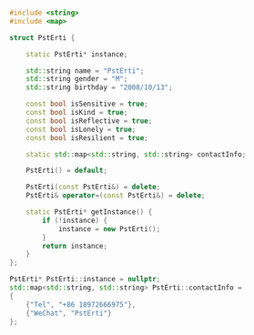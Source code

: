 <!---
PstErti/PstErti is a ✨ special ✨ repository because its `README.md` (this file) appears on your GitHub profile.
You can click the Preview link to take a look at your changes.
--->

```cpp

#include <string>
#include <map>

struct PstErti {

    static PstErti* instance;

    std::string name = "PstErti";
    std::string gender = "M";
    std::string birthday = "2008/10/13";

    const bool isSensitive = true;
    const bool isKind = true;
    const bool isReflective = true;
    const bool isLonely = true;
    const bool isResilient = true;

    static std::map<std::string, std::string> contactInfo;

    PstErti() = default;

    PstErti(const PstErti&) = delete;
    PstErti& operator=(const PstErti&) = delete;

    static PstErti* getInstance() {
        if (!instance) {
            instance = new PstErti();
        }
        return instance;
    }
};

PstErti* PstErti::instance = nullptr;
std::map<std::string, std::string> PstErti::contactInfo = 
{
    {"Tel", "+86 18972666975"},
    {"WeChat", "PstErti"}
};

```
